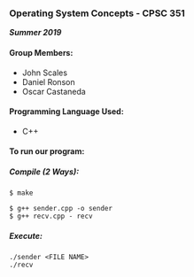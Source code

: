 ### Operating System Concepts - CPSC 351
***Summer 2019***


#### Group Members:
  - John Scales
  - Daniel Ronson
  - Oscar Castaneda
 
#### Programming Language Used: 
  - C++

#### To run our program:
##### Compile (2 Ways):
```shell
$ make
```
	
```shell
$ g++ sender.cpp -o sender
$ g++ recv.cpp - recv
```
##### Execute:
```shell
./sender <FILE NAME>
./recv
```
